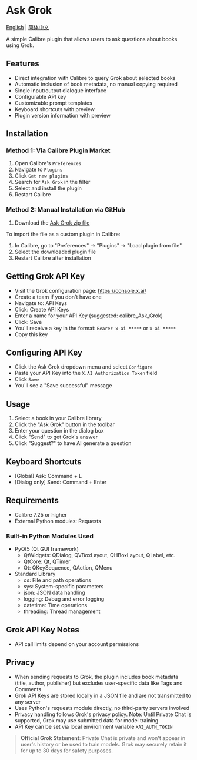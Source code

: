 # Ask Grok

[English](README.md) | [简体中文](README_zh.md)

A simple Calibre plugin that allows users to ask questions about books using Grok.

## Features

- Direct integration with Calibre to query Grok about selected books
- Automatic inclusion of book metadata, no manual copying required
- Single input/output dialogue interface
- Configurable API key
- Customizable prompt templates
- Keyboard shortcuts with preview
- Plugin version information with preview

## Installation

### Method 1: Via Calibre Plugin Market

1. Open Calibre's `Preferences`
2. Navigate to `Plugins`
3. Click `Get new plugins`
4. Search for `Ask Grok` in the filter
5. Select and install the plugin
6. Restart Calibre

### Method 2: Manual Installation via GitHub

1. Download the [Ask Grok zip file]()

To import the file as a custom plugin in Calibre:

1. In Calibre, go to "Preferences" -> "Plugins" -> "Load plugin from file"
2. Select the downloaded plugin file
3. Restart Calibre after installation

## Getting Grok API Key

  - Visit the Grok configuration page: https://console.x.ai/
  - Create a team if you don't have one
  - Navigate to: API Keys
  - Click: Create API Keys
  - Enter a name for your API Key (suggested: calibre_Ask_Grok)
  - Click: Save
  - You'll receive a key in the format: `Bearer x-ai *****` or `x-ai *****`
  - Copy this key

## Configuring API Key

  - Click the Ask Grok dropdown menu and select `Configure`
  - Paste your API Key into the `X.AI Authorization Token` field
  - Click `Save`
  - You'll see a "Save successful" message

## Usage

1. Select a book in your Calibre library
2. Click the "Ask Grok" button in the toolbar
3. Enter your question in the dialog box
4. Click "Send" to get Grok's answer
5. Click "Suggest?" to have AI generate a question

## Keyboard Shortcuts
- [Global] Ask: Command + L
- [Dialog only] Send: Command + Enter

## Requirements

- Calibre 7.25 or higher
- External Python modules: Requests

### Built-in Python Modules Used
- PyQt5 (Qt GUI framework)
  - QtWidgets: QDialog, QVBoxLayout, QHBoxLayout, QLabel, etc.
  - QtCore: Qt, QTimer
  - Qt: QKeySequence, QAction, QMenu
- Standard Library
  - os: File and path operations
  - sys: System-specific parameters
  - json: JSON data handling
  - logging: Debug and error logging
  - datetime: Time operations
  - threading: Thread management

## Grok API Key Notes

- API call limits depend on your account permissions

## Privacy

- When sending requests to Grok, the plugin includes book metadata (title, author, publisher) but excludes user-specific data like Tags and Comments
- Grok API Keys are stored locally in a JSON file and are not transmitted to any server
- Uses Python's requests module directly, no third-party servers involved
- Privacy handling follows Grok's privacy policy. Note: Until Private Chat is supported, Grok may use submitted data for model training
- API Key can be set via local environment variable `XAI_AUTH_TOKEN`

> **Official Grok Statement**: Private Chat is private and won't appear in user's history or be used to train models. Grok may securely retain it for up to 30 days for safety purposes.